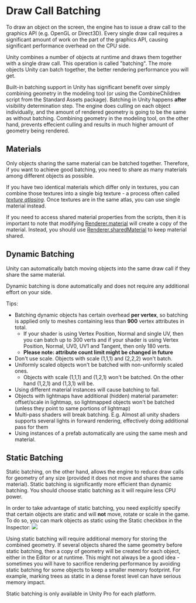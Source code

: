 Draw Call Batching
==================

To draw an object on the screen, the engine has to issue a draw call to the graphics API (e.g. OpenGL or Direct3D). Every single draw call requires a significant amount of work on the part of the graphics API, causing significant performance overhead on the CPU side.

Unity combines a number of objects at runtime and draws them together with a single draw call. This operation is called "batching". The more objects Unity can batch together, the better rendering performance you will get.

Built-in batching support in Unity has significant benefit over simply combining geometry in the modeling tool (or using the <span class=component>CombineChildren</span> script from the Standard Assets package). Batching in Unity happens __after__ visibility determination step. The engine does culling on each object individually, and the amount of rendered geometry is going to be the same as without batching. Combining geometry in the modeling tool, on the other hand, prevents effecient culling and results in much higher amount of geometry being rendered.


Materials
---------

Only objects sharing the same material can be batched together. Therefore, if you want to achieve good batching, you need to share as many materials among different objects as possible.

If you have two identical materials which differ only in textures, you can combine those textures into a single big texture - a process often called [_texture atlasing_](http://en.wikipedia.org/wiki/texture_atlas.html). Once textures are in the same atlas, you can use single material instead.

If you need to access shared material properties from the scripts, then it is important to note that modifying [Renderer.material](scriptref:renderer-material.html.html) will create a copy of the material. Instead, you should use [Renderer.sharedMaterial](scriptref:renderer-sharedmaterial.html.html) to keep material shared.


Dynamic Batching
----------------

Unity can automatically batch moving objects into the same draw call if they share the same material. 

Dynamic batching is done automatically and does not require any additional effort on your side.

Tips:

* Batching dynamic objects has certain overhead __per vertex__, so batching is applied only to meshes containing less than __900__ vertex attributes in total.
    * If your shader is using Vertex Position, Normal and single UV, then you can batch up to 300 verts and if your shader is using Vertex Position, Normal, UV0, UV1 and Tangent, then only 180 verts.
    * __Please note: attribute count limit might be changed in future__
* Don't use scale. Objects with scale (1,1,1) and (2,2,2) won't batch.
* Uniformly scaled objects won't be batched with non-uniformly scaled ones.
    * Objects with scale (1,1,1) and (1,2,1) won't be batched. On the other hand (1,2,1) and (1,3,1) will be.
* Using different material instances will cause batching to fail.
* Objects with lightmaps have additional (hidden) material parameter: offset/scale in lightmap, so lightmapped objects won't be batched (unless they point to same portions of lightmap)
* Multi-pass shaders will break batching. E.g. Almost all unity shaders supports several lights in forward rendering, effectively doing additional pass for them
* Using instances of a prefab automatically are using the same mesh and material.

Static Batching
---------------

Static batching, on the other hand, allows the engine to reduce draw calls for geometry of any size (provided it does not move and shares the same material). Static batching is significantly more efficient than dynamic batching. You should choose static batching as it will require less CPU power.

In order to take advantage of static batching, you need explicitly specify that certain objects are static and will __not__ move, rotate or scale in the game. To do so, you can mark objects as static using the Static checkbox in the Inspector:
![](http://docwiki.hq.unity3d.com/uploads/Main/StaticTagInspector.png)  

Using static batching will require additional memory for storing the combined geometry. If several objects shared the same geometry before static batching, then a copy of geometry will be created for each object, either in the Editor or at runtime. This might not always be a good idea - sometimes you will have to sacrifice rendering performance by avoiding static batching for some objects to keep a smaller memory footprint. For example, marking trees as static in a dense forest level can have serious memory impact.

Static batching is only available in Unity Pro for each platform. 

